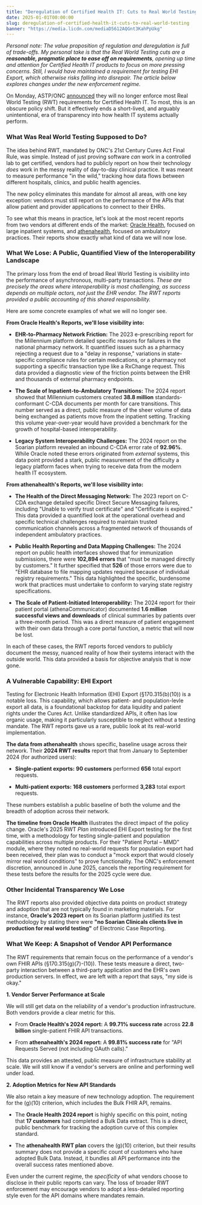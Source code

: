 ```yaml
---
title: "Deregulation of Certified Health IT: Cuts to Real World Testing"
date: 2025-01-01T00:00:00
slug: deregulation-of-certified-health-it-cuts-to-real-world-testing
banner: "https://media.licdn.com/mediaD5612AQGnt3KahPpUkg"
---
```

<p><em>Personal note: The value proposition of regulation and deregulation is full of trade-offs. My personal take is that the Real World Testing cuts are a</em><strong><em> reasonable, pragmatic place to ease off on requirements</em></strong><em>, opening up time and attention for Certified Health IT products to focus on more pressing concerns. Still, I would have maintained a requirement for testing EHI Export, which otherwise risks falling into disrepair. The article below explores changes under the new enforcement regime.</em></p><p>On Monday, ASTP/ONC <a href="https://www.healthit.gov/topic/real-world-testing-condition-and-maintenance-certification-requirements-enforcement" target="_blank">announced</a> they will no longer enforce most Real World Testing (RWT) requirements for Certified Health IT. To most, this is an obscure policy shift. But it effectively ends a short-lived, and arguably unintentional, era of transparency into how health IT systems actually perform.</p><h3>What Was Real World Testing Supposed to Do?</h3><p>The idea behind RWT, mandated by ONC's 21st Century Cures Act Final Rule, was simple. Instead of just proving software <em>can</em> work in a controlled lab to get certified, vendors had to publicly report on how their technology <em>does</em> work in the messy reality of day-to-day clinical practice. It was meant to measure performance "in the wild," tracking how data flows between different hospitals, clinics, and public health agencies.</p><p>The new policy eliminates this mandate for almost all areas, with one key exception: vendors must still report on the performance of the APIs that allow patient and provider applications to connect to their EHRs.</p><p>To see what this means in practice, let's look at the most recent reports from two vendors at different ends of the market: <a href="https://www.oracle.com/health/regulatory/certified-health-it/#real-world-testing-lnk" target="_blank">Oracle Health</a>, focused on large inpatient systems, and <a href="https://www.athenahealth.com/onc-certified-health-it" target="_blank">athenahealth</a>, focused on ambulatory practices. Their reports show exactly what kind of data we will now lose.</p><h3>What We Lose: A Public, Quantified View of the Interoperability Landscape</h3><p>The primary loss from the end of broad Real World Testing is visibility into the performance of asynchronous, multi-party transactions. <em>These are precisely the areas where interoperability is most challenging, as success depends on multiple actors, not just the EHR vendor. The RWT reports provided a public accounting of this shared responsibility.</em></p><p>Here are some concrete examples of what we will no longer see.</p><p><strong>From Oracle Health's Reports, we'll lose visibility into:</strong></p><ul><li><p><strong>EHR-to-Pharmacy Network Friction:</strong> The 2023 e-prescribing report for the Millennium platform detailed specific reasons for failures in the national pharmacy network. It quantified issues such as a pharmacy rejecting a request due to a "delay in response," variations in state-specific compliance rules for certain medications, or a pharmacy not supporting a specific transaction type like a RxChange request. This data provided a diagnostic view of the friction points between the EHR and thousands of external pharmacy endpoints.</p></li><li><p><strong>The Scale of Inpatient-to-Ambulatory Transitions:</strong> The 2024 report showed that Millennium customers created <strong>38.8 million</strong> standards-conformant C-CDA documents per month for care transitions. This number served as a direct, public measure of the sheer volume of data being exchanged as patients move from the inpatient setting. Tracking this volume year-over-year would have provided a benchmark for the growth of hospital-based interoperability.</p></li><li><p><strong>Legacy System Interoperability Challenges:</strong> The 2024 report on the Soarian platform revealed an inbound C-CDA error rate of <strong>92.96%</strong>. While Oracle noted these errors originated from <em>external</em> systems, this data point provided a stark, public measurement of the difficulty a legacy platform faces when trying to receive data from the modern health IT ecosystem.</p></li></ul><p><strong>From athenahealth's Reports, we'll lose visibility into:</strong></p><ul><li><p><strong>The Health of the Direct Messaging Network:</strong> The 2023 report on C-CDA exchange detailed specific Direct Secure Messaging failures, including "Unable to verify trust certificate" and "Certificate is expired." This data provided a quantified look at the operational overhead and specific technical challenges required to maintain trusted communication channels across a fragmented network of thousands of independent ambulatory practices.</p></li><li><p><strong>Public Health Reporting and Data Mapping Challenges:</strong> The 2024 report on public health interfaces showed that for immunization submissions, there were <strong>102,894 errors</strong> that "must be managed directly by customers." It further specified that <strong>526</strong> of those errors were due to "EHR database to file mapping updates required because of individual registry requirements." This data highlighted the specific, burdensome work that practices must undertake to conform to varying state registry specifications.</p></li><li><p><strong>The Scale of Patient-Initiated Interoperability:</strong> The 2024 report for their patient portal (athenaCommunicator) documented <strong>1.6 million successful views and downloads</strong> of clinical summaries by patients over a three-month period. This was a direct measure of patient engagement with their own data through a core portal function, a metric that will now be lost.</p></li></ul><p>In each of these cases, the RWT reports forced vendors to publicly document the messy, nuanced reality of how their systems interact with the outside world. This data provided a basis for objective analysis that is now gone.</p><h3>A Vulnerable Capability: EHI Export</h3><p>Testing for Electronic Health Information (EHI) Export (§170.315(b)(10)) is a notable loss. This capability, which allows patient- and population-levle export all data, is a foundational backstop for data liquidity and patient rights under the Cures Act. Unlike standardized APIs, it often has low organic usage, making it particularly susceptible to neglect without a testing mandate. The RWT reports gave us a rare, public look at its real-world implementation.</p><p><strong>The data from athenahealth</strong> shows specific, baseline usage across their network. Their <strong>2024 RWT results</strong> report that from January to September 2024 (for authorized users):</p><ul><li><p><strong>Single-patient exports:</strong> <strong>90 customers</strong> performed <strong>656</strong> total export requests.</p></li><li><p><strong>Multi-patient exports:</strong> <strong>168 customers</strong> performed <strong>3,283</strong> total export requests.</p></li></ul><p>These numbers establish a public baseline of both the volume and the breadth of adoption across their network.</p><p><strong>The timeline from Oracle Health</strong> illustrates the direct impact of the policy change. Oracle's 2025 RWT <em>Plan</em> introduced EHI Export testing for the first time, with a methodology for testing single-patient and population capabilities across multiple products. For their "Patient Portal – MMD" module, where they noted no real-world requests for population export had been received, their plan was to conduct a "mock export that would closely mirror real world conditions" to prove functionality. The ONC's enforcement discretion, announced in June 2025, cancels the reporting requirement for these tests before the results for the 2025 cycle were due.</p><h3>Other Incidental Transparency We Lose</h3><p>The RWT reports also provided objective data points on product strategy and adoption that are not typically found in marketing materials. For instance, <strong>Oracle's 2023 report</strong> on its Soarian platform justified its test methodology by stating there were <strong>"no Soarian Clinicals clients live in production for real world testing"</strong> of Electronic Case Reporting.</p><h3>What We Keep: A Snapshot of Vendor API Performance</h3><p>The RWT requirements that remain focus on the performance of a vendor's own FHIR APIs (§170.315(g)(7)-(10)). These tests measure a direct, two-party interaction between a third-party application and the EHR's own production servers. In effect, we are left with a report that says, "my side is okay."</p><p><strong>1. Vendor Server Performance at Scale</strong></p><p>We will still get data on the reliability of a vendor's production infrastructure. Both vendors provide a clear metric for this.</p><ul><li><p>From <strong>Oracle Health's 2024 report:</strong> A <strong>99.71% success rate</strong> across <strong>22.8 billion</strong> single-patient FHIR API transactions.</p></li><li><p>From <strong>athenahealth's 2024 report:</strong> A <strong>99.81% success rate</strong> for "API Requests Served (not including OAuth calls)."</p></li></ul><p>This data provides an attested, public measure of infrastructure stability at scale. We will still know if a vendor's servers are online and performing well under load.</p><p><strong>2. Adoption Metrics for New API Standards</strong></p><p>We also retain a key measure of new technology adoption. The requirement for the (g)(10) criterion, which includes the Bulk FHIR API, remains.</p><ul><li><p>The <strong>Oracle Health 2024 report</strong> is highly specific on this point, noting that <strong>17 customers</strong> had completed a Bulk Data extract. This is a direct, public benchmark for tracking the adoption curve of this complex standard.</p></li><li><p>The <strong>athenahealth RWT plan</strong> covers the (g)(10) criterion, but their results summary does not provide a specific count of customers who have adopted Bulk Data. Instead, it bundles all API performance into the overall success rates mentioned above.</p></li></ul><p>Even under the current regime, the <em>specificity</em> of what vendors choose to disclose in their public reports can vary. The loss of broader RWT enforcement may encourage vendors to adopt a less-detailed reporting style even for the API domains where mandates remain.</p>